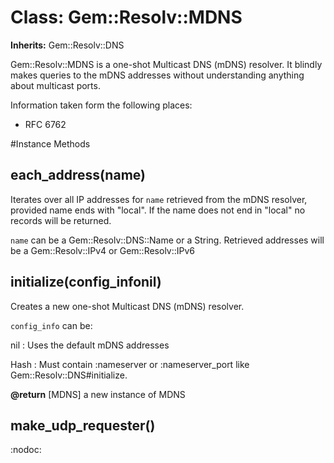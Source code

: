 # Class: Gem::Resolv::MDNS
**Inherits:** Gem::Resolv::DNS
    

Gem::Resolv::MDNS is a one-shot Multicast DNS (mDNS) resolver.  It blindly
makes queries to the mDNS addresses without understanding anything about
multicast ports.

Information taken form the following places:

*   RFC 6762



#Instance Methods
## each_address(name) [](#method-i-each_address)
Iterates over all IP addresses for `name` retrieved from the mDNS resolver,
provided name ends with "local".  If the name does not end in "local" no
records will be returned.

`name` can be a Gem::Resolv::DNS::Name or a String.  Retrieved addresses will
be a Gem::Resolv::IPv4 or Gem::Resolv::IPv6

## initialize(config_infonil) [](#method-i-initialize)
Creates a new one-shot Multicast DNS (mDNS) resolver.

`config_info` can be:

nil
:   Uses the default mDNS addresses


Hash
:   Must contain :nameserver or :nameserver_port like
    Gem::Resolv::DNS#initialize.


**@return** [MDNS] a new instance of MDNS

## make_udp_requester() [](#method-i-make_udp_requester)
:nodoc:

